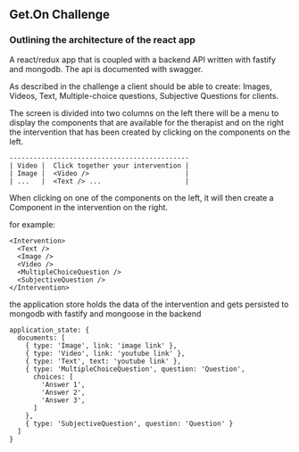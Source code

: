## Get.On Challenge

### Outlining the architecture of the react app

A react/redux app that is coupled
with a backend API written with fastify and mongodb.
The api is documented with swagger.

As described in the challenge a client should be able to create:
Images, Videos, Text, Multiple-choice questions, Subjective Questions
for clients.

The screen is divided into two columns on the left there will be a
menu to display the components that are available for the therapist and
on the right the intervention that has been created by clicking on the
components on the left.

```
---------------------------------------------
| Video |  Click together your intervention |
| Image |  <Video />                        |
| ...   |  <Text /> ...                     |
```

When clicking on one of the components on the left, it will then create
a Component in the intervention on the right.

for example:
```
<Intervention>
  <Text />
  <Image />
  <Video />
  <MultipleChoiceQuestion />
  <SubjectiveQuestion />
</Intervention>
```

the application store holds the data of the intervention
and gets persisted to mongodb with fastify and mongoose in the backend

```
application_state: {
  documents: [
    { type: 'Image', link: 'image link' },
    { type: 'Video', link: 'youtube link' },
    { type: 'Text', text: 'youtube link' },
    { type: 'MultipleChoiceQuestion', question: 'Question',
      choices: [
        'Answer 1',
        'Answer 2',
        'Answer 3',
      ]
    },
    { type: 'SubjectiveQuestion', question: 'Question' }
  ]
}
```
